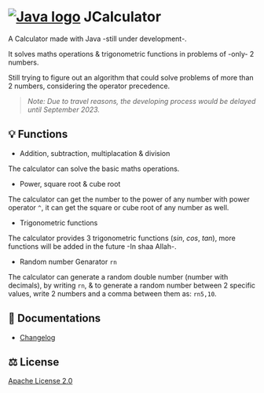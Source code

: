 # [![Java logo](https://github.com/iAhmadGad/Calculator.Java/blob/main/imgs/java-logo.png)]() JCalculator
A Calculator made with Java -still under development-.

It solves maths operations & trigonometric functions in problems of -only- 2 numbers.

Still trying to figure out an algorithm that could solve problems of more than 2 numbers, considering the operator precedence.

> _Note: Due to travel reasons, the developing process would be delayed until September 2023._

## 💡 Functions
- Addition, subtraction, multiplacation & division

The calculator can solve the basic maths operations.
- Power, square root & cube root

The calculator can get the number to the power of any number with power operator `^`, it can get the square or cube root of any number as well.
- Trigonometric functions

The calculator provides 3 trigonometric functions ($sin$, $cos$, $tan$), more functions will be added in the future -In shaa Allah-.
- Random number Genarator `rn`

The calculator can generate a random double number (number with decimals), by writing `rn`, & to generate a random number between 2 specific values, write 2 numbers and a comma between them as: `rn5,10`.
## 📄 Documentations
- [Changelog](https://github.com/iAhmadGad/JCalculator/blob/main/Docs/Changelog.md)
## ⚖️ License
[Apache License 2.0](https://github.com/iAhmadGad/JCalculator.Java/blob/main/LICENSE.txt)

